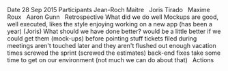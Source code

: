 Date
28 Sep 2015
Participants
Jean-Roch Maitre
 
Joris Tirado
 
Maxime Roux
 
Aaron Gunn
 
Retrospective
What did we do well
Mockups are good, well executed, likes the style
enjoying working on a new app (has been a year) (Joris)
What should we have done better?
would be a little better if we could get them (mock-ups) before pointing stuff
tickets filed during meetings aren't touched later and they aren't flushed out enough
vacation times screwed the sprint (screwed the estimates)
back-end fixes take some time to get on our environment (not much we can do about that)
 
Actions
